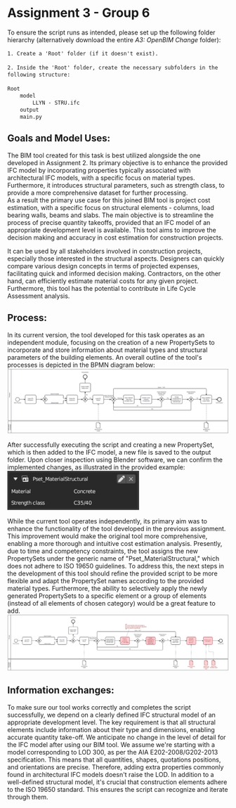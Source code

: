 # Assignment 3 - Group 6

To ensure the script runs as intended, please set up the following folder hierarchy (alternatively download the entire *A3: OpenBIM Change* folder):

    1. Create a 'Root' folder (if it doesn't exist).
    
    2. Inside the 'Root' folder, create the necessary subfolders in the following structure:
    
    Root
        model
            LLYN - STRU.ifc
        output
        main.py


## Goals and Model Uses:
The BIM tool created for this task is best utilized alongside the one developed in Assignment 2. Its primary objective is to enhance the provided IFC model by incorporating properties typically associated with architectural IFC models, with a specific focus on material types. Furthermore, it introduces structural parameters, such as strength class, to provide a more comprehensive dataset for further processing.  
As a result the primary use case for this joined BIM tool is project cost estimation, with a specific focus on structural elements - columns, load bearing walls, beams and slabs. The main objective is to streamline the process of precise quantity takeoffs, provided that an IFC model of an appropriate development level is available. This tool aims to improve the decision making and accuracy in cost estimation for construction projects.

It can be used by all stakeholders involved in construction projects, especially those interested in the structural aspects. Designers can quickly compare various design concepts in terms of projected expenses, facilitating quick and informed decision making. Contractors, on the other hand, can efficiently estimate material costs for any given project. Furthermore, this tool has the potential to contribute in Life Cycle Assessment analysis.

## Process:
In its current version, the tool developed for this task operates as an independent module, focusing on the creation of a new PropertySets to incorporate and store information about material types and structural parameters of the building elements. An overall outline of the tool's processes is depicted in the BPMN diagram below:
<img src="img/Tool_process.svg" width="1000">

After successfully executing the script and creating a new PropertySet, which is then added to the IFC model, a new file is saved to the output folder. Upon closer inspection using Blender software, we can confirm the implemented changes, as illustrated in the provided example:
<img src="img/PropertySet_new.png" width="300">

While the current tool operates independently, its primary aim was to enhance the functionality of the tool developed in the previous assignment. This improvement would make the original tool more comprehensive, enabling a more thorough and intuitive cost estimation analysis. Presently, due to time and competency constraints, the tool assigns the new PropertySets under the generic name of "Pset_MaterialStructural," which does not adhere to ISO 19650 guidelines. To address this, the next steps in the development of this tool should refine the provided script to be more flexible and adapt the PropertySet names according to the provided material types. Furthermore, the ability to selectively apply the newly generated PropertySets to a specific element or a group of elements (instead of all elements of chosen category) would be a great feature to add.
<img src="img/Tool_process_modified2.svg" width="1000">

## Information exchanges:
To make sure our tool works correctly and completes the script successfully, we depend on a clearly defined IFC structural model of an appropriate development level. The key requirement is that all structural elements include information about their type and dimensions, enabling accurate quantity take-off. We anticipate no change in the level of detail for the IFC model after using our BIM tool. We assume we're starting with a model corresponding to LOD 300, as per the AIA E202-2008/G202-2013 specification. This means that all quantities, shapes, quotations positions, and orientations are precise. Therefore, adding extra properties commonly found in architectural IFC models doesn't raise the LOD. In addition to a well-defined structural model, it's crucial that construction elements adhere to the ISO 19650 standard. This ensures the script can recognize and iterate through them.




